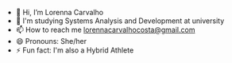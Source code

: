 - 👋 Hi, I’m Lorenna Carvalho
- 🌱 I'm studying Systems Analysis and Development at university
- 📫 How to reach me lorennacarvalhocosta@gmail.com
- 😄 Pronouns: She/her
- ⚡ Fun fact: I'm also a Hybrid Athlete
<!---
CarvalhoLoren/CarvalhoLoren is a ✨ special ✨ repository because its `README.md` (this file) appears on your GitHub profile.
You can click the Preview link to take a look at your changes.
--->
